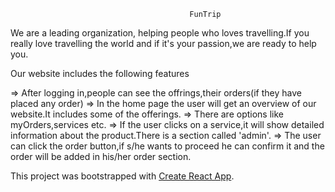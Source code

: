 

                                       
                                            FunTrip

We are a leading organization, helping people who loves travelling.If you really love travelling the world and if it's your passion,we are ready to help you.        

Our website includes the following features 

=> After logging in,people can see the offrings,their orders(if they have placed any order)
=> In the home page the user will get an overview of our website.It includes some of the offerings.
=> There are options like myOrders,services etc.
=> If the user clicks on a service,it will show detailed information about the product.There is a section called 'admin'.
=> The user can click the order button,if s/he wants to proceed he can confirm it and the order will be added in his/her order section.

This project was bootstrapped with [Create React App](https://github.com/facebook/create-react-app).


